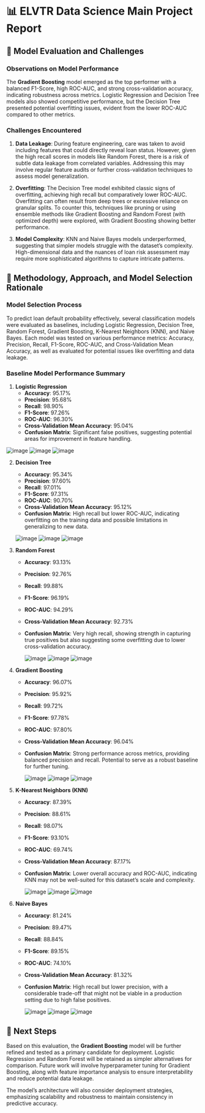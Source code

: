 # 📊 ELVTR Data Science Main Project Report

## 📝 Model Evaluation and Challenges

### Observations on Model Performance
The **Gradient Boosting** model emerged as the top performer with a balanced F1-Score, high ROC-AUC, and strong cross-validation accuracy, indicating robustness across metrics. Logistic Regression and Decision Tree models also showed competitive performance, but the Decision Tree presented potential overfitting issues, evident from the lower ROC-AUC compared to other metrics.

### Challenges Encountered
1. **Data Leakage**: During feature engineering, care was taken to avoid including features that could directly reveal loan status. However, given the high recall scores in models like Random Forest, there is a risk of subtle data leakage from correlated variables. Addressing this may involve regular feature audits or further cross-validation techniques to assess model generalization.

2. **Overfitting**: The Decision Tree model exhibited classic signs of overfitting, achieving high recall but comparatively lower ROC-AUC. Overfitting can often result from deep trees or excessive reliance on granular splits. To counter this, techniques like pruning or using ensemble methods like Gradient Boosting and Random Forest (with optimized depth) were explored, with Gradient Boosting showing better performance.

3. **Model Complexity**: KNN and Naive Bayes models underperformed, suggesting that simpler models struggle with the dataset’s complexity. High-dimensional data and the nuances of loan risk assessment may require more sophisticated algorithms to capture intricate patterns.

## 🧠 Methodology, Approach, and Model Selection Rationale

### Model Selection Process
To predict loan default probability effectively, several classification models were evaluated as baselines, including Logistic Regression, Decision Tree, Random Forest, Gradient Boosting, K-Nearest Neighbors (KNN), and Naive Bayes. Each model was tested on various performance metrics: Accuracy, Precision, Recall, F1-Score, ROC-AUC, and Cross-Validation Mean Accuracy, as well as evaluated for potential issues like overfitting and data leakage.

### Baseline Model Performance Summary

1. **Logistic Regression**
   - **Accuracy**: 95.17%
   - **Precision**: 95.68%
   - **Recall**: 98.90%
   - **F1-Score**: 97.26%
   - **ROC-AUC**: 96.30%
   - **Cross-Validation Mean Accuracy**: 95.04%
   - **Confusion Matrix**: Significant false positives, suggesting potential areas for improvement in feature handling.

  ![image](https://github.com/user-attachments/assets/841f6e24-2e42-4708-b484-05d4adbefe86)
  ![image](https://github.com/user-attachments/assets/e8e4fe41-0521-402f-89d3-b97ce9d6da90)
  ![image](https://github.com/user-attachments/assets/a524526d-4950-4d8f-bbc6-e29c062a88a1)

2. **Decision Tree**
   - **Accuracy**: 95.34%
   - **Precision**: 97.60%
   - **Recall**: 97.01%
   - **F1-Score**: 97.31%
   - **ROC-AUC**: 90.70%
   - **Cross-Validation Mean Accuracy**: 95.12%
   - **Confusion Matrix**: High recall but lower ROC-AUC, indicating overfitting on the training data and possible limitations in generalizing to new data.
  
   ![image](https://github.com/user-attachments/assets/09d804e5-2378-4055-a974-f0b1009d70b0)
   ![image](https://github.com/user-attachments/assets/7d3cd1f1-66c1-4ad1-9b41-5bf816124a5e)
   ![image](https://github.com/user-attachments/assets/e996a0bb-497d-4111-bd18-392594a93698)

4. **Random Forest**
   - **Accuracy**: 93.13%
   - **Precision**: 92.76%
   - **Recall**: 99.88%
   - **F1-Score**: 96.19%
   - **ROC-AUC**: 94.29%
   - **Cross-Validation Mean Accuracy**: 92.73%
   - **Confusion Matrix**: Very high recall, showing strength in capturing true positives but also suggesting some overfitting due to lower cross-validation accuracy.

     ![image](https://github.com/user-attachments/assets/dae2264b-08f5-4c5b-a002-466ee724bd11)
     ![image](https://github.com/user-attachments/assets/a7efcaf9-6613-498b-b6ae-2f687abab556)
     ![image](https://github.com/user-attachments/assets/98bce0b9-381f-4696-9739-2e0cdad6a596)


5. **Gradient Boosting**
   - **Accuracy**: 96.07%
   - **Precision**: 95.92%
   - **Recall**: 99.72%
   - **F1-Score**: 97.78%
   - **ROC-AUC**: 97.80%
   - **Cross-Validation Mean Accuracy**: 96.04%
   - **Confusion Matrix**: Strong performance across metrics, providing balanced precision and recall. Potential to serve as a robust baseline for further tuning.
  
     ![image](https://github.com/user-attachments/assets/53405cc1-dfc8-4f18-bfe8-434846b640e0)
     ![image](https://github.com/user-attachments/assets/e277261f-ec99-4b4d-8807-08cd09802ac9)
     ![image](https://github.com/user-attachments/assets/a26d32f6-9e4b-4f5e-834a-93ae45603b77)


6. **K-Nearest Neighbors (KNN)**
   - **Accuracy**: 87.39%
   - **Precision**: 88.61%
   - **Recall**: 98.07%
   - **F1-Score**: 93.10%
   - **ROC-AUC**: 69.74%
   - **Cross-Validation Mean Accuracy**: 87.17%
   - **Confusion Matrix**: Lower overall accuracy and ROC-AUC, indicating KNN may not be well-suited for this dataset’s scale and complexity.
  
     ![image](https://github.com/user-attachments/assets/3e1d5545-b17e-4883-bb94-7e22a075a273)
     ![image](https://github.com/user-attachments/assets/60df92ee-83f2-4093-bf1c-37f3e2c5ffa1)
     ![image](https://github.com/user-attachments/assets/4890a68c-e7f3-4347-8913-284411df1551)


7. **Naive Bayes**
   - **Accuracy**: 81.24%
   - **Precision**: 89.47%
   - **Recall**: 88.84%
   - **F1-Score**: 89.15%
   - **ROC-AUC**: 74.10%
   - **Cross-Validation Mean Accuracy**: 81.32%
   - **Confusion Matrix**: High recall but lower precision, with a considerable trade-off that might not be viable in a production setting due to high false positives.
  
     ![image](https://github.com/user-attachments/assets/04b791f0-ecfb-459d-b7e5-86edb458400c)
     ![image](https://github.com/user-attachments/assets/0fa2d76e-7aa1-4702-83cb-9160d441e60d)
     ![image](https://github.com/user-attachments/assets/da3acf0e-a10f-4a1f-bed7-f30fecc2971f)

## 🚀 Next Steps
Based on this evaluation, the **Gradient Boosting** model will be further refined and tested as a primary candidate for deployment. Logistic Regression and Random Forest will be retained as simpler alternatives for comparison. Future work will involve hyperparameter tuning for Gradient Boosting, along with feature importance analysis to ensure interpretability and reduce potential data leakage.

The model’s architecture will also consider deployment strategies, emphasizing scalability and robustness to maintain consistency in predictive accuracy.
